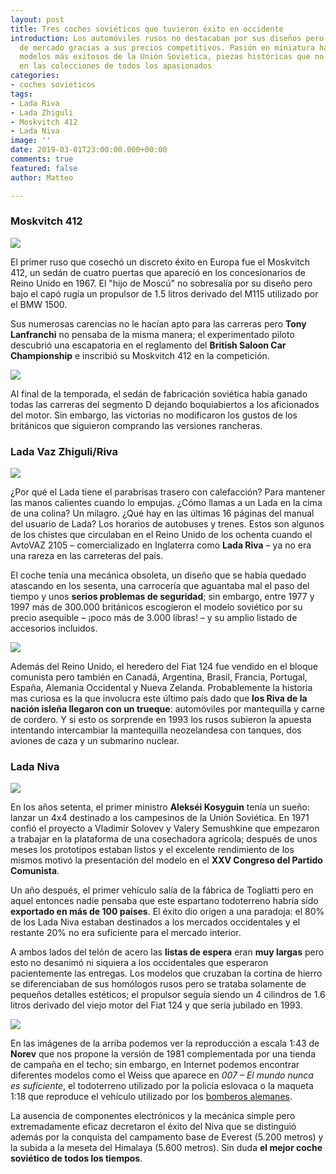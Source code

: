 ```yaml
---
layout: post
title: Tres coches soviéticos que tuvieron éxito en occidente
introduction: Los automóviles rusos no destacaban por sus diseños pero ganaron nichos
  de mercado gracias a sus precios competitivos. Pasión en miniatura ha reunido los
  modelos más exitosos de la Unión Sovietica, piezas históricas que no pueden faltar
  en las colecciones de todos los apasionados
categories:
- coches sovieticos
tags:
- Lada Riva
- Lada Zhiguli
- Moskvitch 412
- Lada Niva
image: ''
date: 2019-03-01T23:00:00.000+00:00
comments: true
featured: false
author: Matteo

---
```

### Moskvitch 412

<img src="https://images-na.ssl-images-amazon.com/images/I/51J7K5VeUBL._SL1020_.jpg" class="responsive-img center">

El primer ruso que cosechó un discreto éxito en Europa fue el Moskvitch 412, un sedán de cuatro puertas que apareció en los concesionarios de Reino Unido en 1967. El "hijo de Moscú" no sobresalía por su diseño pero bajo el capó rugía un propulsor de 1.5 litros derivado del M115 utilizado por el BMW 1500.

Sus numerosas carencias no le hacían apto para las carreras pero **Tony Lanfranchi** no pensaba de la misma manera; el experimentado piloto descubrió una escapatoria en el reglamento del **British Saloon Car Championship** e inscribió su Moskvitch 412 en la competición.

<img src="https://images-na.ssl-images-amazon.com/images/I/81Y0i%2BPx9lL._SL1500_.jpg" class="responsive-img center">

Al final de la temporada, el sedán de fabricación soviética había ganado todas las carreras del segmento D dejando boquiabiertos a los aficionados del motor. Sin embargo, las victorias no modificaron los gustos de los británicos que siguieron comprando las versiones rancheras.

### Lada Vaz Zhiguli/Riva

<img src="https://images-na.ssl-images-amazon.com/images/I/51d%2BgbGOgYL._SL1000_.jpg" class="responsive-img center">

¿Por qué el Lada tiene el parabrisas trasero con calefacción? Para mantener las manos calientes cuando lo empujas. ¿Cómo llamas a un Lada en la cima de una colina? Un milagro. ¿Qué hay en las últimas 16 páginas del manual del usuario de Lada? Los horarios de autobuses y trenes. Estos son algunos de los chistes que circulaban en el Reino Unido de los ochenta cuando el AvtoVAZ 2105 – comercializado en Inglaterra como **Lada Riva** – ya no era una rareza en las carreteras del país.

El coche tenía una mecánica obsoleta, un diseño que se había quedado atascando en los sesenta, una carrocería que aguantaba mal el paso del tiempo y unos **serios problemas de seguridad**; sin embargo, entre 1977 y 1997 más de 300.000 británicos escogieron el modelo soviético por su precio asequible – ¡poco más de 3.000 libras! – y su amplio listado de accesorios incluidos.

<img src="https://images-na.ssl-images-amazon.com/images/I/51d6f-spy1L._SL1000_.jpg" class="responsive-img center">

Además del Reino Unido, el heredero del Fiat 124 fue vendido en el bloque comunista pero también en Canadá, Argentina, Brasil, Francia, Portugal, España, Alemania Occidental y Nueva Zelanda. Probablemente la historia mas curiosa es la que involucra este último país dado que **los Riva de la nación isleña llegaron con un trueque**: automóviles por mantequilla y carne de cordero. Y si esto os sorprende en 1993 los rusos subieron la apuesta intentando intercambiar la mantequilla neozelandesa con tanques, dos aviones de caza y un submarino nuclear.

### Lada Niva

<img src="https://images-na.ssl-images-amazon.com/images/I/61W15F6h7RL._SL1000_.jpg" class="responsive-img center">

En los años setenta, el primer ministro **Alekséi Kosyguin** tenía un sueño: lanzar un 4x4 destinado a los campesinos de la Unión Soviética. En 1971 confió el proyecto a Vladimir Solovev y Valery Semushkine que empezaron a trabajar en la plataforma de una cosechadora agrícola; después de unos meses los prototipos estaban listos y el excelente rendimiento de los mismos motivó la presentación del modelo en el **XXV Congreso del Partido Comunista**.

Un año después, el primer vehículo salía de la fábrica de Togliatti pero en aquel entonces nadie pensaba que este espartano todoterreno habría sido **exportado en más de 100 países**. El éxito dio origen a una paradoja: el 80% de los Lada Niva estaban destinados a los mercados occidentales y el restante 20% no era suficiente para el mercado interior.

A ambos lados del telón de acero las **listas de espera** eran **muy largas** pero esto no desanimó ni siquiera a los occidentales que esperaron pacientemente las entregas. Los modelos que cruzaban la cortina de hierro se diferenciaban de sus homólogos rusos pero se trataba solamente de pequeños detalles estéticos; el propulsor seguía siendo un 4 cilindros de 1.6 litros derivado del viejo motor del Fiat 124 y que sería jubilado en 1993.

<img src="https://images-na.ssl-images-amazon.com/images/I/619uIaOsHyL._SL1000_.jpg" class="responsive-img center">

En las imágenes de la arriba podemos ver la reproducción a escala 1:43 de **Norev** que nos propone la versión de 1981 complementada por una tienda de campaña en el techo; sin embargo, en Internet podemos encontrar diferentes modelos como el Weiss que aparece en _007 – El mundo nunca es suficiente_, el todoterreno utilizado por la policía eslovaca o la maqueta 1:18 que reproduce el vehículo utilizado por los [bomberos alemanes](https://www.amazon.com/Lada-white-department-Model-Ready-made/dp/B0196O5F0K/ref=sr_1_4?crid=27VQZURXVNUD2&keywords=lada+niva&qid=1560771600&rnid=2941120011&s=toys-and-games&sprefix=lada+n%2Caps%2C280&sr=1-4 "Lada Niva bomberos").

La ausencia de componentes electrónicos y la mecánica simple pero extremadamente eficaz decretaron el éxito del Niva que se distinguió además por la conquista del campamento base de Everest (5.200 metros) y la subida a la meseta del Himalaya (5.600 metros). Sin duda **el mejor coche soviético de todos los tiempos**.